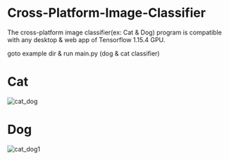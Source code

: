 # Cross-Platform-Image-Classifier
The cross-platform image classifier(ex: Cat & Dog) program is compatible with any desktop &amp; web app of Tensorflow 1.15.4 GPU.

goto example dir & run main.py (dog & cat classifier)

# Cat
![cat_dog](https://user-images.githubusercontent.com/18087611/102307629-162f3d80-3f8f-11eb-8638-fe174fbcf008.jpg)

# Dog
![cat_dog1](https://user-images.githubusercontent.com/18087611/102307631-17f90100-3f8f-11eb-9b94-c2a0c8325863.jpg)
